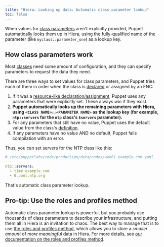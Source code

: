 ```yaml
---
title: "Hiera: Looking up data: Automatic class parameter lookup"
toc: false
---
```


[class parameters]: ./lang_classes.html#class-parameters-and-variables
[classes]: ./lang_classes.html
[class_declare]: ./lang_classes.html#declaring-classes
[resource_like]: ./lang_classes.html#resource-like-behavior
[class_definition]: ./lang_classes.html#defining-classes
[r_n_p]: {{pe}}/r_n_p_intro.html



When values for [class parameters][] aren't explicitly provided, Puppet automatically looks them up in Hiera, using the fully-qualified name of the parameter (like `myclass::parameter_one`) as a lookup key.


## How class parameters work

Most [classes][] need some amount of configuration, and they can specify parameters to request the data they need.

There are three ways to set values for class parameters, and Puppet tries each of them in order when the class is [declared][class_declare] or assigned by an ENC:

1. If it was a [resource-like declaration/assignment][resource_like], Puppet uses any parameters that were explicitly set. These always win if they exist.
2. **Puppet automatically looks up the remaining parameters with Hiera, using `<CLASS NAME>::<PARAMETER NAME>` as the lookup key (for example, `ntp::servers` for the `ntp` class's `$servers` parameter).**
3. For any parameters that still have no value, Puppet uses the default value from the class's [definition][class_definition].
4. If any parameters have no value AND no default, Puppet fails compilation with an error.

Thus, you can set servers for the NTP class like this:

``` yaml
# /etc/puppetlabs/code/production/data/nodes/web01.example.com.yaml
---
ntp::servers:
  - time.example.com
  - 0.pool.ntp.org
```

That's automatic class parameter lookup.

## Pro-tip: Use the roles and profiles method

Automatic class parameter lookup is powerful, but you probably use thousands of class parameters to describe your infrastructure, and putting them all in Hiera is an invitation to chaos. The best way to manage that is to use [the roles and profiles method][r_n_p], which allows you to store a _smaller amount_ of _more meaningful_ data in Hiera. For more details, see [our documentation on the roles and profiles method][r_n_p].
